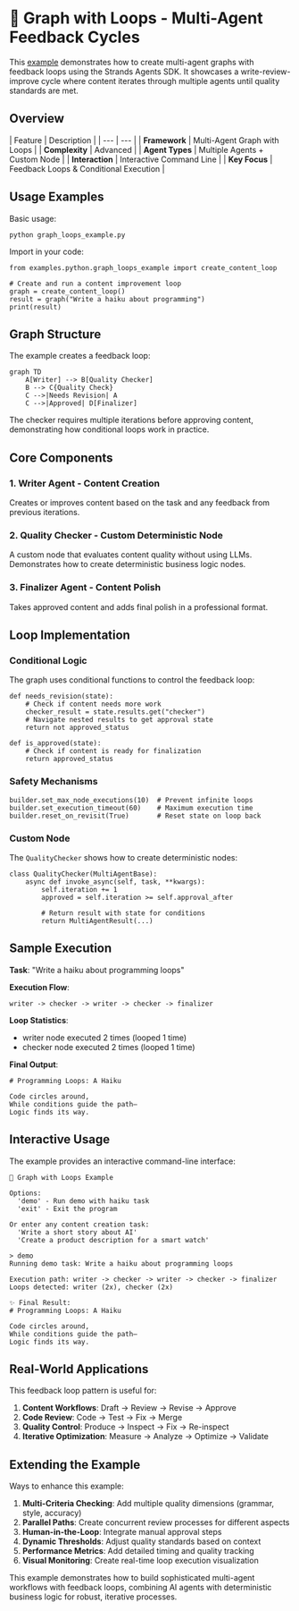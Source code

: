 # 🔄 Graph with Loops - Multi-Agent Feedback Cycles

This [example](https://github.com/strands-agents/docs/blob/main/docs/examples/python/graph_loops_example.py) demonstrates how to create multi-agent graphs with feedback loops using the Strands Agents SDK. It showcases a write-review-improve cycle where content iterates through multiple agents until quality standards are met.

## Overview

| Feature | Description | | --- | --- | | **Framework** | Multi-Agent Graph with Loops | | **Complexity** | Advanced | | **Agent Types** | Multiple Agents + Custom Node | | **Interaction** | Interactive Command Line | | **Key Focus** | Feedback Loops & Conditional Execution |

## Usage Examples

Basic usage:

```
python graph_loops_example.py
```

Import in your code:

```
from examples.python.graph_loops_example import create_content_loop

# Create and run a content improvement loop
graph = create_content_loop()
result = graph("Write a haiku about programming")
print(result)
```

## Graph Structure

The example creates a feedback loop:

```
graph TD
    A[Writer] --> B[Quality Checker]
    B --> C{Quality Check}
    C -->|Needs Revision| A
    C -->|Approved| D[Finalizer]
```

The checker requires multiple iterations before approving content, demonstrating how conditional loops work in practice.

## Core Components

### 1. **Writer Agent** - Content Creation

Creates or improves content based on the task and any feedback from previous iterations.

### 2. **Quality Checker** - Custom Deterministic Node

A custom node that evaluates content quality without using LLMs. Demonstrates how to create deterministic business logic nodes.

### 3. **Finalizer Agent** - Content Polish

Takes approved content and adds final polish in a professional format.

## Loop Implementation

### Conditional Logic

The graph uses conditional functions to control the feedback loop:

```
def needs_revision(state):
    # Check if content needs more work
    checker_result = state.results.get("checker")
    # Navigate nested results to get approval state
    return not approved_status

def is_approved(state):
    # Check if content is ready for finalization
    return approved_status
```

### Safety Mechanisms

```
builder.set_max_node_executions(10)  # Prevent infinite loops
builder.set_execution_timeout(60)    # Maximum execution time
builder.reset_on_revisit(True)       # Reset state on loop back
```

### Custom Node

The `QualityChecker` shows how to create deterministic nodes:

```
class QualityChecker(MultiAgentBase):
    async def invoke_async(self, task, **kwargs):
        self.iteration += 1
        approved = self.iteration >= self.approval_after

        # Return result with state for conditions
        return MultiAgentResult(...)
```

## Sample Execution

**Task**: "Write a haiku about programming loops"

**Execution Flow**:

```
writer -> checker -> writer -> checker -> finalizer
```

**Loop Statistics**:

- writer node executed 2 times (looped 1 time)
- checker node executed 2 times (looped 1 time)

**Final Output**:

```
# Programming Loops: A Haiku

Code circles around,
While conditions guide the path—
Logic finds its way.
```

## Interactive Usage

The example provides an interactive command-line interface:

```
🔄 Graph with Loops Example

Options:
  'demo' - Run demo with haiku task
  'exit' - Exit the program

Or enter any content creation task:
  'Write a short story about AI'
  'Create a product description for a smart watch'

> demo
Running demo task: Write a haiku about programming loops

Execution path: writer -> checker -> writer -> checker -> finalizer
Loops detected: writer (2x), checker (2x)

✨ Final Result:
# Programming Loops: A Haiku

Code circles around,
While conditions guide the path—
Logic finds its way.
```

## Real-World Applications

This feedback loop pattern is useful for:

1. **Content Workflows**: Draft → Review → Revise → Approve
1. **Code Review**: Code → Test → Fix → Merge
1. **Quality Control**: Produce → Inspect → Fix → Re-inspect
1. **Iterative Optimization**: Measure → Analyze → Optimize → Validate

## Extending the Example

Ways to enhance this example:

1. **Multi-Criteria Checking**: Add multiple quality dimensions (grammar, style, accuracy)
1. **Parallel Paths**: Create concurrent review processes for different aspects
1. **Human-in-the-Loop**: Integrate manual approval steps
1. **Dynamic Thresholds**: Adjust quality standards based on context
1. **Performance Metrics**: Add detailed timing and quality tracking
1. **Visual Monitoring**: Create real-time loop execution visualization

This example demonstrates how to build sophisticated multi-agent workflows with feedback loops, combining AI agents with deterministic business logic for robust, iterative processes.
